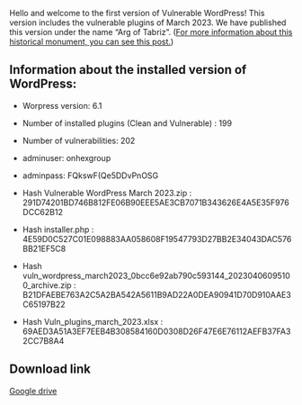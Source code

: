 Hello and welcome to the first version of Vulnerable WordPress!
This version includes the vulnerable plugins of March 2023.
We have published this version under the name “Arg of Tabriz”. ([For more information about this historical monument, you can see this post.](https://en.wikipedia.org/wiki/Arg_of_Tabriz))

## Information about the installed version of WordPress:

- Worpress version: 6.1
- Number of installed plugins (Clean and Vulnerable) : 199 
- Number of vulnerabilities: 202
- adminuser: onhexgroup
- adminpass: FQkswF(Qe5DDvPnOSG

- Hash Vulnerable WordPress March 2023.zip : 291D74201BD746B812FE06B90EEE5AE3CB7071B343626E4A5E35F976DCC62B12
- Hash installer.php : 4E59D0C527C01E098883AA058608F19547793D27BB2E34043DAC576BB21EF5C8
- Hash vuln_wordpress_march2023_0bcc6e92ab790c593144_20230406095100_archive.zip : B21DFAEBE763A2C5A2BA542A5611B9AD22A0DEA90941D70D910AAE3C65197B22
- Hash Vuln_plugins_march_2023.xlsx : 69AED3A51A3EF7EEB4B308584160D0308D26F47E6E76112AEFB37FA32CC7B8A4

## Download link
[Google drive](https://drive.google.com/file/d/1IC-hiO7OCoHC8dZJiYCFTsL1xQ1kEF_w/view?usp=share_link)
